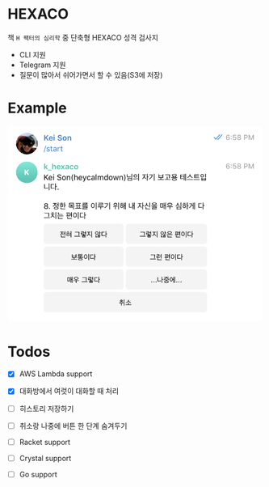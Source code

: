 # HEXACO

책 `H 팩터의 심리학` 중 단축형 HEXACO 성격 검사지 

* CLI 지원
* Telegram 지원
* 질문이 많아서 쉬어가면서 할 수 있음(S3에 저장)

# Example

![telegram-bot](./images/telegram.png)

# Todos

* [x] AWS Lambda support
* [x] 대화방에서 여럿이 대화할 때 처리
* [ ] 히스토리 저장하기
* [ ] 취소랑 나중에 버튼 한 단계 숨겨두기
* [ ] Racket support
* [ ] Crystal support
* [ ] Go support


